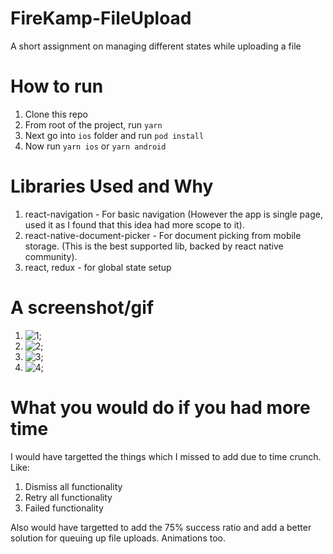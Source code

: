 # FireKamp-FileUpload
A short assignment on managing different states while uploading a file

# How to run
1. Clone this repo
2. From root of the project, run
  ```yarn```
3. Next go into `ios` folder and run
  ```pod install```
4. Now run `yarn ios` or `yarn android`

# Libraries Used and Why
1. react-navigation - For basic navigation (However the app is single page, used it as I found that this idea had more scope to it).
2. react-native-document-picker - For document picking from mobile storage. (This is the best supported lib, backed by react native community).
3. react, redux - for global state setup

# A screenshot/gif
1. ![1](./src/assets/snaps/1.png);
2. ![2](./src/assets/snaps/2.png);
3. ![3](./src/assets/snaps/3.png);
4. ![4](./src/assets/snaps/4.png);

# What you would do if you had more time
I would have targetted the things which I missed to add due to time crunch. Like:
1. Dismiss all functionality
2. Retry all functionality
3. Failed functionality

Also would have targetted to add the 75% success ratio and add a better solution for queuing up file uploads.
Animations too.
